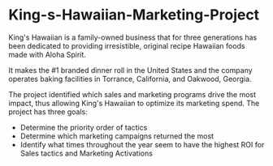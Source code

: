 # King-s-Hawaiian-Marketing-Project

King's Hawaiian is a family-owned business that for three generations has been dedicated to providing irresistible, original recipe Hawaiian foods made with Aloha Spirit. 

It makes the #1 branded dinner roll in the United States and the company operates baking facilities in Torrance, California, and Oakwood, Georgia.

The project identified which sales and marketing programs drive the most impact, thus allowing King's Hawaiian to optimize its marketing spend. The project has three goals:
- Determine the priority order of tactics
- Determine which marketing campaigns returned the most
- Identify what times throughout the year seem to have the highest ROI for Sales tactics and Marketing Activations
